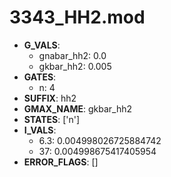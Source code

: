 # 3343_HH2.mod

- **G_VALS**:
  - gnabar_hh2: 0.0
  - gkbar_hh2: 0.005
- **GATES**:
  - n: 4
- **SUFFIX**: hh2
- **GMAX_NAME**: gkbar_hh2
- **STATES**: ['n']
- **I_VALS**:
  - 6.3: 0.004998026725884742
  - 37: 0.004998675417405954
- **ERROR_FLAGS**: []

